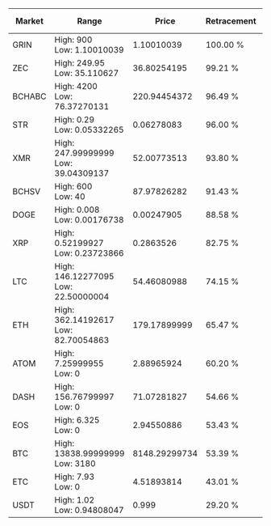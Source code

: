| Market | Range | Price| Retracement | Doubles to 50% |
| --- | --- | --- | --- | --- |
| GRIN | High: 900<br />Low: 1.10010039 | 1.10010039 | 100.00 % | 409.55 |
| ZEC | High: 249.95<br />Low: 35.110627 | 36.80254195 | 99.21 % | 3.87 |
| BCHABC | High: 4200<br />Low: 76.37270131 | 220.94454372 | 96.49 % | 9.68 |
| STR | High: 0.29<br />Low: 0.05332265 | 0.06278083 | 96.00 % | 2.73 |
| XMR | High: 247.99999999<br />Low: 39.04309137 | 52.00773513 | 93.80 % | 2.76 |
| BCHSV | High: 600<br />Low: 40 | 87.97826282 | 91.43 % | 3.64 |
| DOGE | High: 0.008<br />Low: 0.00176738 | 0.00247905 | 88.58 % | 1.97 |
| XRP | High: 0.52199927<br />Low: 0.23723866 | 0.2863526 | 82.75 % | 1.33 |
| LTC | High: 146.12277095<br />Low: 22.50000004 | 54.46080988 | 74.15 % | 1.55 |
| ETH | High: 362.14192617<br />Low: 82.70054863 | 179.17899999 | 65.47 % | 1.24 |
| ATOM | High: 7.25999955<br />Low: 0 | 2.88965924 | 60.20 % | 1.26 |
| DASH | High: 156.76799997<br />Low: 0 | 71.07281827 | 54.66 % | 1.10 |
| EOS | High: 6.325<br />Low: 0 | 2.94550886 | 53.43 % | 1.07 |
| BTC | High: 13838.99999999<br />Low: 3180 | 8148.29299734 | 53.39 % | 1.04 |
| ETC | High: 7.93<br />Low: 0 | 4.51893814 | 43.01 % | 0.00 |
| USDT | High: 1.02<br />Low: 0.94808047 | 0.999 | 29.20 % | 0.00 |
